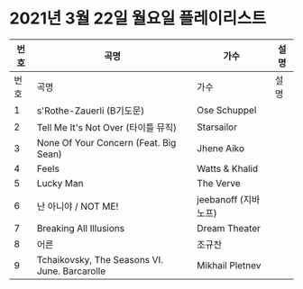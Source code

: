 # 2021년 3월 22일 월요일 플레이리스트

| 번호 | 곡명 | 가수 | 설명 |
|------|------|------|------|
| 번호 | 곡명 | 가수 | 설명 |
| 1 | s'Rothe-Zauerli (B기도문) | Ose Schuppel |  |
| 2 | Tell Me It's Not Over (타이틀 뮤직) | Starsailor |  |
| 3 | None Of Your Concern (Feat. Big Sean) | Jhene Aiko |  |
| 4 | Feels | Watts & Khalid |  |
| 5 | Lucky Man | The Verve |  |
| 6 | 난 아니야 / NOT ME! | jeebanoff (지바노프) |  |
| 7 | Breaking All Illusions | Dream Theater |  |
| 8 | 어른 | 조규찬 |  |
| 9 | Tchaikovsky, The Seasons VI. June. Barcarolle | Mikhail Pletnev |  |
